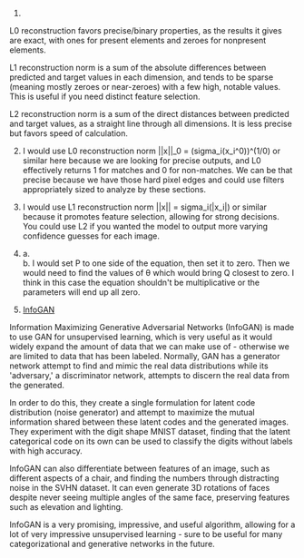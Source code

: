 1.

L0 reconstruction favors precise/binary properties, as the results it gives are exact, with ones for present elements and zeroes for nonpresent elements.

L1 reconstruction norm is a sum of the absolute differences between predicted and target values in each dimension, and tends to be sparse (meaning mostly zeroes or near-zeroes) with a few high, notable values. This is useful if you need distinct feature selection.

L2 reconstruction norm is a sum of the direct distances between predicted and target values, as a straight line through all dimensions. It is less precise but favors speed of calculation.

2. I would use L0 reconstruction norm ||x||\_0 = (sigma\_i(x\_i^0))^(1/0) or similar here because we are looking for precise outputs, and L0 effectively returns 1 for matches and 0 for non-matches. We can be that precise because we have those hard pixel edges and could use filters appropriately sized to analyze by these sections.

3. I would use L1 reconstruction norm ||x|| = sigma\_i(|x\_i|) or similar because it promotes feature selection, allowing for strong decisions. You could use L2 if you wanted the model to output more varying confidence guesses for each image.

4.
    a.<br>
    b. I would set P to one side of the equation, then set it to zero. Then we would need to find the values of θ which would bring Q closest to zero. I think in this case the equation shouldn't be multiplicative or the parameters will end up all zero.

5. [InfoGAN](https://arxiv.org/pdf/1606.03657.pdf)

Information Maximizing Generative Adversarial Networks (InfoGAN) is made to use GAN for unsupervised learning, which is very useful as it would widely expand the amount of data that we can make use of - otherwise we are limited to data that has been labeled. Normally, GAN has a generator network attempt to find and mimic the real data distributions while its 'adversary,' a discriminator network, attempts to discern the real data from the generated.

In order to do this, they create a single formulation for latent code distribution (noise generator) and attempt to maximize the mutual information shared between these latent codes and the generated images. They experiment with the digit shape MNIST dataset, finding that the latent categorical code on its own can be used to classify the digits without labels with high accuracy.

InfoGAN can also differentiate between features of an image, such as different aspects of a chair, and finding the numbers through distracting noise in the SVHN dataset. It can even generate 3D rotations of faces despite never seeing multiple angles of the same face, preserving features such as elevation and lighting.

InfoGAN is a very promising, impressive, and useful algorithm, allowing for a lot of very impressive unsupervised learning - sure to be useful for many categorizational and generative networks in the future.